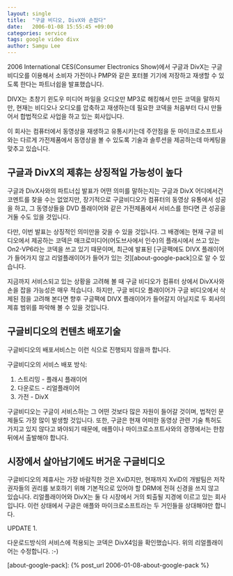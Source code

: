 ```yaml
---
layout: single
title:  "구글 비디오, DivX와 손잡다"
date:   2006-01-08 15:55:45 +09:00
categories: service
tags: google video divx
author: Samgu Lee
---
```

2006 International CES(Consumer Electronics Show)에서 구글과 DivX는 구글 비디오를 이용해서 소비자 가전이나 PMP와 같은 포터블 기기에 저장하고 재생할 수 있도록 한다는 파트너쉽을 발표했습니다.

DIVX는 초창기 윈도우 미디어 파일을 오디오만 MP3로 해킹해서 만든 코덱을 말하지만, 현재는 비디오나 오디오를 압축하고 재생하는데 필요한 코덱을 처음부터 다시 만들어서 합법적으로 사업을 하고 있는 회사입니다.

이 회사는 컴퓨터에서 동영상을 재생하고 유통시키는데 주안점을 둔 마이크로소프트사와는 다르게 가전제품에서 동영상을 볼 수 있도록 기술과 솔루션을 제공하는데 마케팅을 맞추고 있습니다.

## 구글과 DivX의 제휴는 상징적일 가능성이 높다

구글과 DivX사와의 파트너십 발표가 어떤 의미를 말하는지는 구글과 DivX 어디에서건 코멘트를 찾을 수는 없었지만, 장기적으로 구글비디오가 컴퓨터의 동영상 유통에서 성공을 하고, 그 동영상들을 DVD 플래이어와 같은 가전제품에서 서비스를 한다면 큰 성공을 거둘 수도 있을 것입니다.

다만, 이번 발표는 상징적인 의미만을 갖을 수 있을 것입니다. 그 배경에는 현재 구글 비디오에서 제공하는 코덱은 매크로미디어(어도브사에서 인수)의 플래시에서 쓰고 있는 On2-VP6라는 코덱을 쓰고 있기 때문이며, 최근에 발표된 [구글팩에도 DIVX 플래이어가 들어가지 않고 리얼플래이어가 들어가 있는 것][about-google-pack]으로 알 수 있습니다.

지금까지 서비스되고 있는 상황을 고려해 볼 때 구글 비디오가 컴퓨터 상에서 DivX사와 손을 잡을 가능성은 매우 적습니다. 하지만, 구글 비디오 플래이어가 구글 비디오에서 삭제된 점을 고려해 본다면 향후 구글팩에 DIVX 플래이어가 들어갈지 아닐지로 두 회사의 제휴 범위를 파악해 볼 수 있을 것입니다.

## 구글비디오의 컨텐츠 배포기술

구글비디오의 배포서비스는 이런 식으로 진행되지 않을까 합니다.

구글비디오의 서비스 배포 방식:

1. 스트리밍 - 플래시 플래이어
2. 다운로드 - 리얼플래이어
3. 가전 - DivX

구글비디오는 구글이 서비스하는 그 어떤 것보다 많은 자원이 들어갈 것이며, 법적인 문제들도 가장 많이 발생할 것입니다. 또한, 구글은 현재 어떠한 동영상 관련 기술 특허도 가지고 있지 않다고 봐야되기 때문에, 애플이나 마이크로소프트사와의 경쟁에서는 한참 뒤에서 출발해야 합니다.

## 시장에서 살아남기에도 버거운 구글비디오

구글비디오의 제휴사는 가장 바람직한 것은 XviD지만, 현재까지 XviD의 개발팀은 저작권자들의 권리를 보호하기 위해 기본적으로 있어야 할 DRM에 전혀 신경을 쓰지 않고 있습니다. 리얼플래이어와 DivX는 둘 다 시장에서 거의 퇴출될 지경에 이르고 있는 회사입니다. 이런 상태에서 구글은 애플와 마이크로소프트라는 두 거인들을 상대해야만 합니다.

UPDATE 1.

다운로드방식의 서비스에 적용되는 코덱은 DivX4임을 확인했습니다. 위의 리얼플래이어는 수정합니다. :-)

[about-google-pack]: {% post_url 2006-01-08-about-google-pack %}